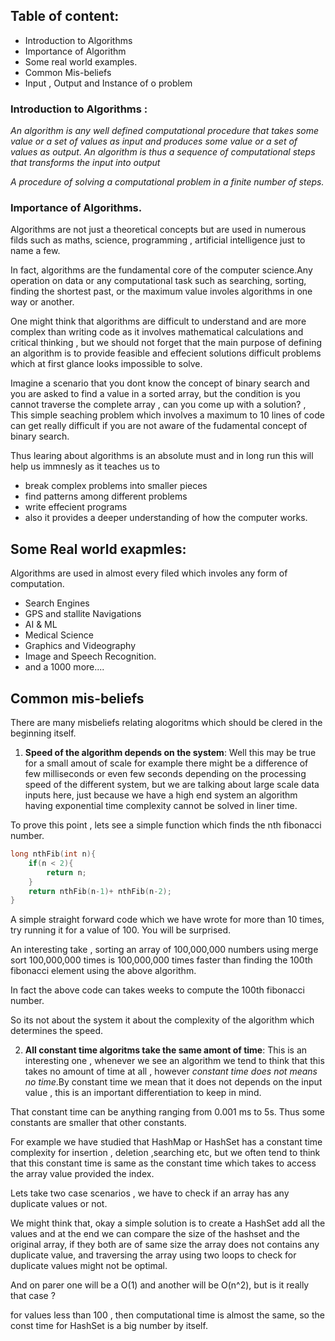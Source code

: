 ## Table of content:

- Introduction to Algorithms
- Importance of Algorithm
- Some real world examples.
- Common Mis-beliefs
- Input , Output and Instance of o problem

### Introduction to Algorithms :

_An algorithm is any well defined computational procedure that takes some value or a set of values as input and produces some value or a set of values as output. An algorithm is thus a sequence of computational steps that transforms the input into output_

_A procedure of solving a computational problem in a finite number of steps._

### Importance of Algorithms.

Algorithms are not just a theoretical concepts but are used in numerous filds such as maths, science, programming , artificial intelligence just to name a few.

In fact, algorithms are the fundamental core of the computer science.Any operation on data or any computational task such as searching, sorting, finding the shortest past, or the maximum value involes algorithms in one way or another.

One might think that algorithms are difficult to understand and are more complex than writing code as it involves mathematical calculations and critical thinking , but we should not forget that the main purpose of defining an algorithm is to provide feasible and effecient solutions difficult problems which at first glance looks impossible to solve.

Imagine a scenario that you dont know the concept of binary search and you are asked to find a value in a sorted array, but the condition is you cannot traverse the complete array , can you come up with a solution? , This simple seaching problem which involves a maximum to 10 lines of code can get really difficult if you are not aware of the fudamental concept of binary search.

Thus learing about algorithms is an absolute must and in long run this will help us immnesly as it teaches us to

- break complex problems into smaller pieces
- find patterns among different problems
- write effecient programs
- also it provides a deeper understanding of how the computer works.

## Some Real world exapmles:

Algorithms are used in almost every filed which involes any form of computation.

- Search Engines
- GPS and stallite Navigations
- AI & ML
- Medical Science
- Graphics and Videography
- Image and Speech Recognition.
- and a 1000 more....

## Common mis-beliefs

There are many misbeliefs relating alogoritms which should be clered in the beginning itself.

1. **Speed of the algorithm depends on the system**: Well this may be true for a small amout of scale for example there might be a difference of few milliseconds or even few seconds depending on the processing speed of the different system, but we are talking about large scale data inputs here, just because we have a high end system an algorithm having exponential time complexity cannot be solved in liner time.

To prove this point , lets see a simple function which finds the nth fibonacci number.

```c
long nthFib(int n){
    if(n < 2){
        return n;
    }
    return nthFib(n-1)+ nthFib(n-2);
}
```

A simple straight forward code which we have wrote for more than 10 times, try running it for a value of 100. You will be surprised.

An interesting take , sorting an array of 100,000,000 numbers using merge sort 100,000,000 times is 100,000,000 times faster than finding the 100th fibonacci element using the above algorithm.

In fact the above code can takes weeks to compute the 100th fibonacci number.

So its not about the system it about the complexity of the algorithm which determines the speed.

2. **All constant time algoritms take the same amont of time**: This is an interesting one , whenever we see an algorithm we tend to think that this takes no amount of time at all , however _constant time does not means no time_.By constant time we mean that it does not depends on the input value , this is an important differentiation to keep in mind.

That constant time can be anything ranging from 0.001 ms to 5s. Thus some constants are smaller that other constants.

For example we have studied that HashMap or HashSet has a constant time complexity for insertion , deletion ,searching etc, but we often tend to think that this constant time is same as the constant time which takes to access the array value provided the index.

Lets take two case scenarios , we have to check if an array has any duplicate values or not.

We might think that, okay a simple solution is to create a HashSet add all the values and at the end we can compare the size of the hashset and the original array, if they both are of same size the array does not contains any duplicate value, and traversing the array using two loops to check for duplicate values might not be optimal.

And on parer one will be a O(1) and another will be O(n^2), but is it really that case ?

for values less than 100 , then computational time is almost the same,
so the const time for HashSet is a big number by itself.

